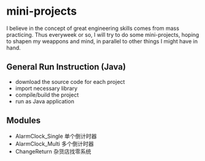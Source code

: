 # mini-projects

I believe in the concept of great engineering skills comes from mass practicing. Thus everyweek or so, I will try to do some mini-projects, hoping to shapen my weappons and mind, in parallel to other things I might have in hand.

## General Run Instruction (Java)

- download the source code for each project
- import necessary library
- compile/build the project
- run as Java application

## Modules

- AlarmClock_Single 单个倒计时器
- AlarmClock_Multi 多个倒计时器
- ChangeReturn 杂货店找零系统